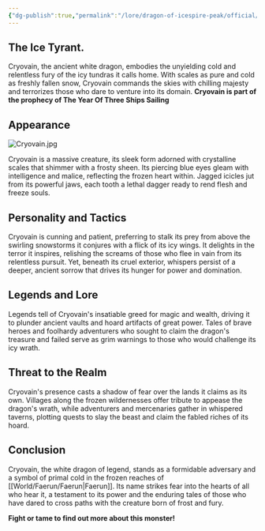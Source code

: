 ```yaml
---
{"dg-publish":true,"permalink":"/lore/dragon-of-icespire-peak/official/monsters/calamities/cryovain/"}
---
```


## The Ice Tyrant.

Cryovain, the ancient white dragon, embodies the unyielding cold and relentless fury of the icy tundras it calls home. With scales as pure and cold as freshly fallen snow, Cryovain commands the skies with chilling majesty and terrorizes those who dare to venture into its domain. **Cryovain is part of the prophecy of The Year Of Three Ships Sailing**
## Appearance

![Cryovain.jpg](/img/user/Images/Monsters/Cryovain.jpg)

Cryovain is a massive creature, its sleek form adorned with crystalline scales that shimmer with a frosty sheen. Its piercing blue eyes gleam with intelligence and malice, reflecting the frozen heart within. Jagged icicles jut from its powerful jaws, each tooth a lethal dagger ready to rend flesh and freeze souls.
## Personality and Tactics

Cryovain is cunning and patient, preferring to stalk its prey from above the swirling snowstorms it conjures with a flick of its icy wings. It delights in the terror it inspires, relishing the screams of those who flee in vain from its relentless pursuit. Yet, beneath its cruel exterior, whispers persist of a deeper, ancient sorrow that drives its hunger for power and domination.

## Legends and Lore

Legends tell of Cryovain's insatiable greed for magic and wealth, driving it to plunder ancient vaults and hoard artifacts of great power. Tales of brave heroes and foolhardy adventurers who sought to claim the dragon's treasure and failed serve as grim warnings to those who would challenge its icy wrath.

## Threat to the Realm

Cryovain's presence casts a shadow of fear over the lands it claims as its own. Villages along the frozen wildernesses offer tribute to appease the dragon's wrath, while adventurers and mercenaries gather in whispered taverns, plotting quests to slay the beast and claim the fabled riches of its hoard.

## Conclusion

Cryovain, the white dragon of legend, stands as a formidable adversary and a symbol of primal cold in the frozen reaches of [[World/Faerun/Faerun\|Faerun]]. Its name strikes fear into the hearts of all who hear it, a testament to its power and the enduring tales of those who have dared to cross paths with the creature born of frost and fury.

**Fight or tame to find out more about this monster!**
